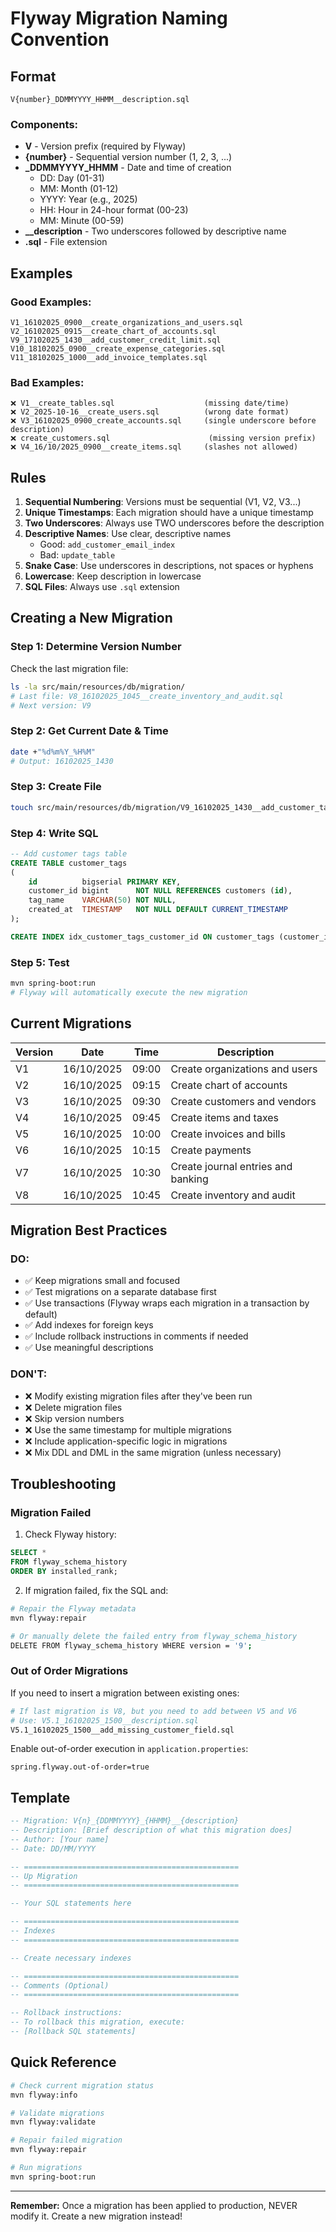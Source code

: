 # Flyway Migration Naming Convention

## Format

```
V{number}_DDMMYYYY_HHMM__description.sql
```

### Components:

- **V** - Version prefix (required by Flyway)
- **{number}** - Sequential version number (1, 2, 3, ...)
- **_DDMMYYYY_HHMM** - Date and time of creation
    - DD: Day (01-31)
    - MM: Month (01-12)
    - YYYY: Year (e.g., 2025)
    - HH: Hour in 24-hour format (00-23)
    - MM: Minute (00-59)
- **__description** - Two underscores followed by descriptive name
- **.sql** - File extension

## Examples

### Good Examples:

```
V1_16102025_0900__create_organizations_and_users.sql
V2_16102025_0915__create_chart_of_accounts.sql
V9_17102025_1430__add_customer_credit_limit.sql
V10_18102025_0900__create_expense_categories.sql
V11_18102025_1000__add_invoice_templates.sql
```

### Bad Examples:

```
❌ V1__create_tables.sql                    (missing date/time)
❌ V2_2025-10-16__create_users.sql          (wrong date format)
❌ V3_16102025_0900_create_accounts.sql     (single underscore before description)
❌ create_customers.sql                      (missing version prefix)
❌ V4_16/10/2025_0900__create_items.sql     (slashes not allowed)
```

## Rules

1. **Sequential Numbering**: Versions must be sequential (V1, V2, V3...)
2. **Unique Timestamps**: Each migration should have a unique timestamp
3. **Two Underscores**: Always use TWO underscores before the description
4. **Descriptive Names**: Use clear, descriptive names
    - Good: `add_customer_email_index`
    - Bad: `update_table`
5. **Snake Case**: Use underscores in descriptions, not spaces or hyphens
6. **Lowercase**: Keep description in lowercase
7. **SQL Files**: Always use `.sql` extension

## Creating a New Migration

### Step 1: Determine Version Number

Check the last migration file:

```bash
ls -la src/main/resources/db/migration/
# Last file: V8_16102025_1045__create_inventory_and_audit.sql
# Next version: V9
```

### Step 2: Get Current Date & Time

```bash
date +"%d%m%Y_%H%M"
# Output: 16102025_1430
```

### Step 3: Create File

```bash
touch src/main/resources/db/migration/V9_16102025_1430__add_customer_tags.sql
```

### Step 4: Write SQL

```sql
-- Add customer tags table
CREATE TABLE customer_tags
(
    id          bigserial PRIMARY KEY,
    customer_id bigint      NOT NULL REFERENCES customers (id),
    tag_name    VARCHAR(50) NOT NULL,
    created_at  TIMESTAMP   NOT NULL DEFAULT CURRENT_TIMESTAMP
);

CREATE INDEX idx_customer_tags_customer_id ON customer_tags (customer_id);
```

### Step 5: Test

```bash
mvn spring-boot:run
# Flyway will automatically execute the new migration
```

## Current Migrations

| Version | Date       | Time  | Description                        |
|---------|------------|-------|------------------------------------|
| V1      | 16/10/2025 | 09:00 | Create organizations and users     |
| V2      | 16/10/2025 | 09:15 | Create chart of accounts           |
| V3      | 16/10/2025 | 09:30 | Create customers and vendors       |
| V4      | 16/10/2025 | 09:45 | Create items and taxes             |
| V5      | 16/10/2025 | 10:00 | Create invoices and bills          |
| V6      | 16/10/2025 | 10:15 | Create payments                    |
| V7      | 16/10/2025 | 10:30 | Create journal entries and banking |
| V8      | 16/10/2025 | 10:45 | Create inventory and audit         |

## Migration Best Practices

### DO:

- ✅ Keep migrations small and focused
- ✅ Test migrations on a separate database first
- ✅ Use transactions (Flyway wraps each migration in a transaction by default)
- ✅ Add indexes for foreign keys
- ✅ Include rollback instructions in comments if needed
- ✅ Use meaningful descriptions

### DON'T:

- ❌ Modify existing migration files after they've been run
- ❌ Delete migration files
- ❌ Skip version numbers
- ❌ Use the same timestamp for multiple migrations
- ❌ Include application-specific logic in migrations
- ❌ Mix DDL and DML in the same migration (unless necessary)

## Troubleshooting

### Migration Failed

1. Check Flyway history:

```sql
SELECT *
FROM flyway_schema_history
ORDER BY installed_rank;
```

2. If migration failed, fix the SQL and:

```bash
# Repair the Flyway metadata
mvn flyway:repair

# Or manually delete the failed entry from flyway_schema_history
DELETE FROM flyway_schema_history WHERE version = '9';
```

### Out of Order Migrations

If you need to insert a migration between existing ones:

```bash
# If last migration is V8, but you need to add between V5 and V6
# Use: V5.1_16102025_1500__description.sql
V5.1_16102025_1500__add_missing_customer_field.sql
```

Enable out-of-order execution in `application.properties`:

```properties
spring.flyway.out-of-order=true
```

## Template

```sql
-- Migration: V{n}_{DDMMYYYY}_{HHMM}__{description}
-- Description: [Brief description of what this migration does]
-- Author: [Your name]
-- Date: DD/MM/YYYY

-- ================================================
-- Up Migration
-- ================================================

-- Your SQL statements here

-- ================================================
-- Indexes
-- ================================================

-- Create necessary indexes

-- ================================================
-- Comments (Optional)
-- ================================================

-- Rollback instructions:
-- To rollback this migration, execute:
-- [Rollback SQL statements]
```

## Quick Reference

```bash
# Check current migration status
mvn flyway:info

# Validate migrations
mvn flyway:validate

# Repair failed migration
mvn flyway:repair

# Run migrations
mvn spring-boot:run
```

---

**Remember:** Once a migration has been applied to production, NEVER modify it. Create a new migration instead!
